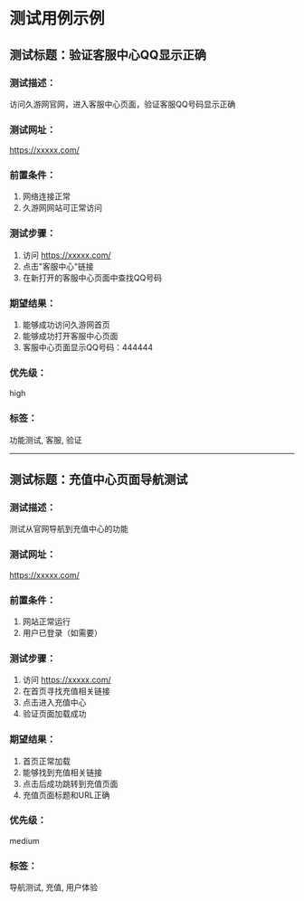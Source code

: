 # 测试用例示例

## 测试标题：验证客服中心QQ显示正确

### 测试描述：
访问久游网官网，进入客服中心页面，验证客服QQ号码显示正确

### 测试网址：
https://xxxxx.com/

### 前置条件：
1. 网络连接正常
2. 久游网网站可正常访问

### 测试步骤：
1. 访问 https://xxxxx.com/
2. 点击"客服中心"链接
3. 在新打开的客服中心页面中查找QQ号码

### 期望结果：
1. 能够成功访问久游网首页
2. 能够成功打开客服中心页面
3. 客服中心页面显示QQ号码：444444

### 优先级：
high

### 标签：
功能测试, 客服, 验证

---

## 测试标题：充值中心页面导航测试

### 测试描述：
测试从官网导航到充值中心的功能

### 测试网址：
https://xxxxx.com/

### 前置条件：
1. 网站正常运行
2. 用户已登录（如需要）

### 测试步骤：
1. 访问 https://xxxxx.com/
2. 在首页寻找充值相关链接
3. 点击进入充值中心
4. 验证页面加载成功

### 期望结果：
1. 首页正常加载
2. 能够找到充值相关链接
3. 点击后成功跳转到充值页面
4. 充值页面标题和URL正确

### 优先级：
medium

### 标签：
导航测试, 充值, 用户体验
